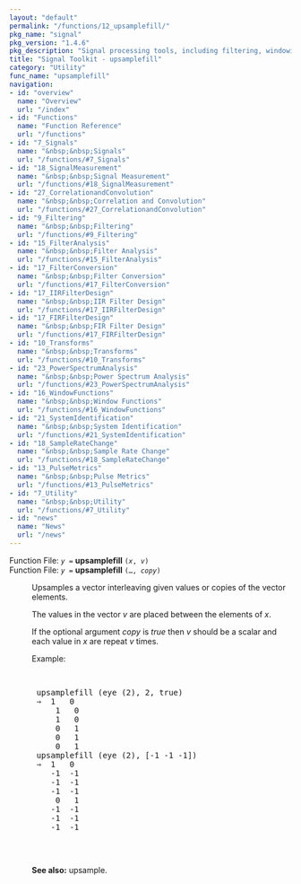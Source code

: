```yaml
---
layout: "default"
permalink: "/functions/12_upsamplefill/"
pkg_name: "signal"
pkg_version: "1.4.6"
pkg_description: "Signal processing tools, including filtering, windowing and display functions."
title: "Signal Toolkit - upsamplefill"
category: "Utility"
func_name: "upsamplefill"
navigation:
- id: "overview"
  name: "Overview"
  url: "/index"
- id: "Functions"
  name: "Function Reference"
  url: "/functions"
- id: "7_Signals"
  name: "&nbsp;&nbsp;Signals"
  url: "/functions/#7_Signals"
- id: "18_SignalMeasurement"
  name: "&nbsp;&nbsp;Signal Measurement"
  url: "/functions/#18_SignalMeasurement"
- id: "27_CorrelationandConvolution"
  name: "&nbsp;&nbsp;Correlation and Convolution"
  url: "/functions/#27_CorrelationandConvolution"
- id: "9_Filtering"
  name: "&nbsp;&nbsp;Filtering"
  url: "/functions/#9_Filtering"
- id: "15_FilterAnalysis"
  name: "&nbsp;&nbsp;Filter Analysis"
  url: "/functions/#15_FilterAnalysis"
- id: "17_FilterConversion"
  name: "&nbsp;&nbsp;Filter Conversion"
  url: "/functions/#17_FilterConversion"
- id: "17_IIRFilterDesign"
  name: "&nbsp;&nbsp;IIR Filter Design"
  url: "/functions/#17_IIRFilterDesign"
- id: "17_FIRFilterDesign"
  name: "&nbsp;&nbsp;FIR Filter Design"
  url: "/functions/#17_FIRFilterDesign"
- id: "10_Transforms"
  name: "&nbsp;&nbsp;Transforms"
  url: "/functions/#10_Transforms"
- id: "23_PowerSpectrumAnalysis"
  name: "&nbsp;&nbsp;Power Spectrum Analysis"
  url: "/functions/#23_PowerSpectrumAnalysis"
- id: "16_WindowFunctions"
  name: "&nbsp;&nbsp;Window Functions"
  url: "/functions/#16_WindowFunctions"
- id: "21_SystemIdentification"
  name: "&nbsp;&nbsp;System Identification"
  url: "/functions/#21_SystemIdentification"
- id: "18_SampleRateChange"
  name: "&nbsp;&nbsp;Sample Rate Change"
  url: "/functions/#18_SampleRateChange"
- id: "13_PulseMetrics"
  name: "&nbsp;&nbsp;Pulse Metrics"
  url: "/functions/#13_PulseMetrics"
- id: "7_Utility"
  name: "&nbsp;&nbsp;Utility"
  url: "/functions/#7_Utility"
- id: "news"
  name: "News"
  url: "/news"
---
```

<dl class="first-deftypefn">
<dt class="deftypefn" id="index-upsamplefill"><span class="category-def">Function File: </span><span><code class="def-type"><var class="var">y</var> =</code> <strong class="def-name">upsamplefill</strong> <code class="def-code-arguments">(<var class="var">x</var>, <var class="var">v</var>)</code><a class="copiable-link" href="#index-upsamplefill"></a></span></dt>
<dt class="deftypefnx def-cmd-deftypefn" id="index-upsamplefill-1"><span class="category-def">Function File: </span><span><code class="def-type"><var class="var">y</var> =</code> <strong class="def-name">upsamplefill</strong> <code class="def-code-arguments">(&hellip;, <var class="var">copy</var>)</code><a class="copiable-link" href="#index-upsamplefill-1"></a></span></dt>
<dd><p>Upsamples a vector interleaving given values or copies of the vector elements.
</p>
<p>The values in the vector <var class="var">v</var> are placed between the elements of <var class="var">x</var>.
</p>
<p>If the optional argument <var class="var">copy</var> is <var class="var">true</var> then <var class="var">v</var> should be a
 scalar and each value in <var class="var">x</var> are repeat <var class="var">v</var> times.
</p>
<p>Example:
 </p><div class="example">
<pre class="example-preformatted"> </pre><div class="group"><pre class="example-preformatted"> upsamplefill (eye (2), 2, true)
 &rArr;  1   0
     1   0
     1   0
     0   1
     0   1
     0   1
 upsamplefill (eye (2), [-1 -1 -1])
 &rArr;  1   0
    -1  -1
    -1  -1
    -1  -1
     0   1
    -1  -1
    -1  -1
    -1  -1
 </pre></div><pre class="example-preformatted"> </pre></div>


<p><strong class="strong">See also:</strong> upsample.
 </p></dd></dl>